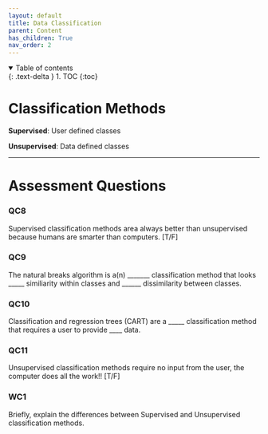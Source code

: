 ```yaml
---
layout: default
title: Data Classification
parent: Content
has_children: True
nav_order: 2
---
```


<details open markdown="block">
  <summary>
    Table of contents
  </summary>
  {: .text-delta }
1. TOC
{:toc}
</details>

# Classification Methods

**Supervised**: User defined classes

**Unsupervised**: Data defined classes


---

# Assessment Questions

### QC8

Supervised classification methods area always better than unsupervised because humans are smarter than computers. [T/F]

### QC9

The natural breaks algorithm is a(n) _______ classification method that looks _____ similiarity within classes and ______ dissimilarity between classes.

### QC10

Classification and regression trees (CART) are a _____ classification method that requires a user to provide ____ data.

### QC11

Unsupervised classification methods require no input from the user, the computer does all the work!! [T/F]

### WC1

Briefly, explain the differences between Supervised and Unsupervised classification methods.